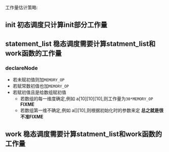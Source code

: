 工作量估计策略:

## init 初态调度只计算init部分工作量

## statement_list 稳态调度需要计算statment_list和work函数的工作量
### declareNode
- 若未赋初值则加`MEMORY_OP`
- 若赋常数初值也加`MEMORY_OP`
- 若赋初值且是给数组赋初值 
    - 若数组的每一维度确定,例如 a[10][10][10],则工作量为`30*MEMORY_OP` **FIXME**
    - 若数组第一维不确定,例如 a[][10],则根据初始化时的参数来定 **总之就是很不准FIXME**

## work 稳态调度需要计算statment_list和work函数的工作量